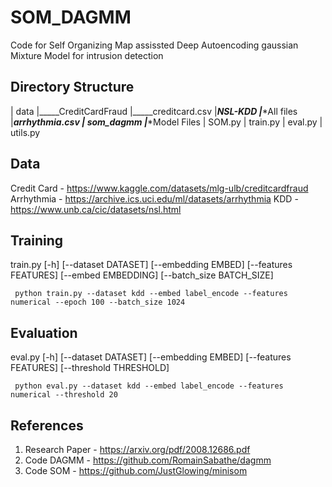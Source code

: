 # SOM_DAGMM
Code for Self Organizing Map assissted Deep Autoencoding gaussian Mixture Model for intrusion detection

## Directory Structure

|	data
	|_____CreditCardFraud
		|_____creditcard.csv
	|_____NSL-KDD
		|_____*All files
	|_____arrhythmia.csv
|	som_dagmm
	|_____*Model Files
|	SOM.py
| 	train.py
|	eval.py
|	utils.py

## Data

Credit Card - https://www.kaggle.com/datasets/mlg-ulb/creditcardfraud
Arrhythmia - https://archive.ics.uci.edu/ml/datasets/arrhythmia
KDD - https://www.unb.ca/cic/datasets/nsl.html

## Training

train.py [-h] [--dataset DATASET] [--embedding EMBED] [--features FEATURES] [--embed EMBEDDING] [--batch_size BATCH_SIZE]

` python train.py --dataset kdd --embed label_encode --features numerical --epoch 100 --batch_size 1024`

## Evaluation

eval.py [-h] [--dataset DATASET] [--embedding EMBED] [--features FEATURES] [--threshold THRESHOLD]

` python eval.py --dataset kdd --embed label_encode --features numerical --threshold 20`

## References

1. Research Paper - https://arxiv.org/pdf/2008.12686.pdf
2. Code DAGMM - https://github.com/RomainSabathe/dagmm
3. Code SOM - https://github.com/JustGlowing/minisom